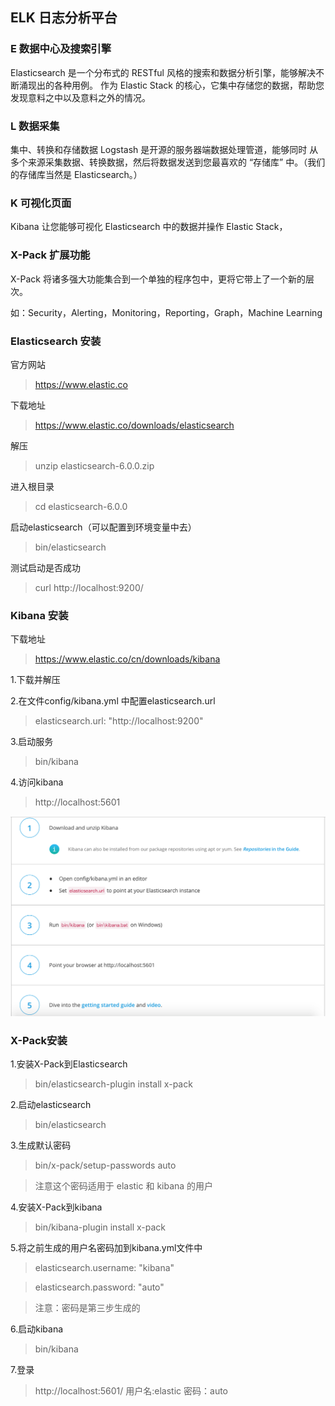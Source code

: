 ## ELK 日志分析平台

### E 数据中心及搜索引擎
Elasticsearch 是一个分布式的 RESTful 风格的搜索和数据分析引擎，能够解决不断涌现出的各种用例。
作为 Elastic Stack 的核心，它集中存储您的数据，帮助您发现意料之中以及意料之外的情况。

### L 数据采集

集中、转换和存储数据
Logstash 是开源的服务器端数据处理管道，能够同时 从多个来源采集数据、转换数据，然后将数据发送到您最喜欢的 “存储库” 中。（我们的存储库当然是 Elasticsearch。）

### K 可视化页面

Kibana 让您能够可视化 Elasticsearch 中的数据并操作 Elastic Stack，

### X-Pack 扩展功能
X-Pack 将诸多强大功能集合到一个单独的程序包中，更将它带上了一个新的层次。

如：Security，Alerting，Monitoring，Reporting，Graph，Machine Learning



### Elasticsearch 安装

官方网站
> https://www.elastic.co

下载地址
> https://www.elastic.co/downloads/elasticsearch

解压
> unzip elasticsearch-6.0.0.zip

进入根目录
> cd elasticsearch-6.0.0

启动elasticsearch（可以配置到环境变量中去）
> bin/elasticsearch

测试启动是否成功
> curl http://localhost:9200/


### Kibana 安装
下载地址
> https://www.elastic.co/cn/downloads/kibana

1.下载并解压

2.在文件config/kibana.yml 中配置elasticsearch.url
> elasticsearch.url: "http://localhost:9200"

3.启动服务
> bin/kibana

4.访问kibana
> http://localhost:5601

![Kibana安装步骤](doc/img/Kibana安装步骤.png)




### X-Pack安装

1.安装X-Pack到Elasticsearch
> bin/elasticsearch-plugin install x-pack

2.启动elasticsearch
> bin/elasticsearch

3.生成默认密码
> bin/x-pack/setup-passwords auto

> 注意这个密码适用于 elastic 和 kibana 的用户

4.安装X-Pack到kibana
> bin/kibana-plugin install x-pack

5.将之前生成的用户名密码加到kibana.yml文件中
> elasticsearch.username: "kibana"

> elasticsearch.password:  "auto"

> 注意：密码是第三步生成的

6.启动kibana
> bin/kibana


7.登录
> http://localhost:5601/   用户名:elastic 密码：auto





































